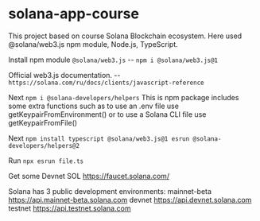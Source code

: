 # solana-app-course

This project based on course Solana Blockchain ecosystem. Here used @solana/web3.js npm module, Node.js, TypeScript.

Install npm module `@solana/web3.js`
-- `npm i @solana/web3.js@1`

Official web3.js documentation.
-- `https://solana.com/ru/docs/clients/javascript-reference`

Next `npm i @solana-developers/helpers` This is npm package includes some extra functions such as to use an .env file use getKeypairFromEnvironment() or to use a Solana CLI file use getKeypairFromFile()

Next `npm install typescript @solana/web3.js@1 esrun @solana-developers/helpers@2`

Run `npx esrun file.ts`

Get some Devnet SOL https://faucet.solana.com/

Solana has 3 public development environments:
mainnet-beta https://api.mainnet-beta.solana.com
devnet https://api.devnet.solana.com
testnet https://api.testnet.solana.com
